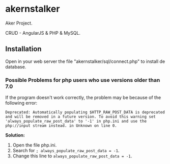 # akernstalker
Aker Project.

CRUD - AngularJS & PHP & MySQL.

## Installation

Open in your web server the file "akernstalker/sql/connect.php" to install de database.

### Possible Problems for php users who use versions older than 7.0
 
If the program doesn't work correctly, the problem may be because of the following error:

`Deprecated: Automatically populating $HTTP_RAW_POST_DATA is deprecated and will be removed in a future version. To avoid this warning set 'always_populate_raw_post_data' to '-1' in php.ini and use the php://input stream instead. in Unknown on line 0.`

**Solution:**
  1. Open the file php.ini.
  1. Search for `; always_populate_raw_post_data = -1`.
  1. Change this line to `always_populate_raw_post_data = -1`.



